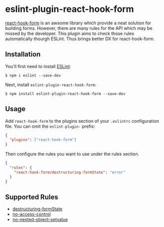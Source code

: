 # eslint-plugin-react-hook-form

[react-hook-form](https://github.com/react-hook-form/react-hook-form) is an awsome library which provide a neat solution for building forms. However, there are many rules for the API which may be missed by the developer. This plugin aims to check those rules automatically thourgh ESLint. Thus brings better DX for react-hook-form.

## Installation

You'll first need to install [ESLint](http://eslint.org):

```
$ npm i eslint --save-dev
```

Next, install `eslint-plugin-react-hook-form`:

```
$ npm install eslint-plugin-react-hook-form --save-dev
```

## Usage

Add `react-hook-form` to the plugins section of your `.eslintrc` configuration file. You can omit the `eslint-plugin-` prefix:

```json
{
  "plugins": ["react-hook-form"]
}
```

Then configure the rules you want to use under the rules section.

```json
{
  "rules": {
    "react-hook-form/destructuring-formState": "error"
  }
}
```

## Supported Rules

- [destructuring-formState](docs/rules/destructuring-formstate.md)
- [no-access-control](docs/rules/no-access-control.md)
- [no-nested-object-setvalue](docs/rules/no-nested-object-setvalue.md)
